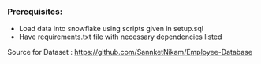### Prerequisites:
- Load data into snowflake using scripts given in setup.sql
- Have requirements.txt file with necessary dependencies listed

Source for Dataset : https://github.com/SannketNikam/Employee-Database